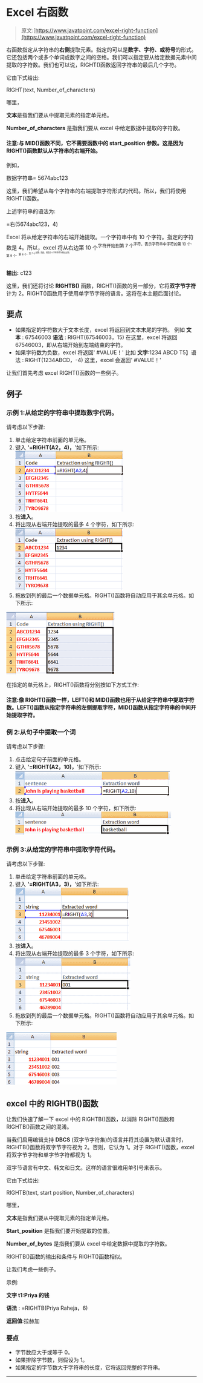 # Excel 右函数

> 原文:[https://www.javatpoint.com/excel-right-function](https://www.javatpoint.com/excel-right-function)

右函数指定从字符串的**右侧**提取元素。指定的可以是**数字、字符、**或**符号**的形式。它还包括两个或多个单词或数字之间的空格。我们可以指定要从给定数据元素中间提取的字符数。我们也可以说，RIGHT()函数返回字符串的最后几个字符。

它由下式给出:

RIGHT(text, Number_of_characters)

哪里，

**文本**是指我们要从中提取元素的指定单元格。

**Number_of_characters** 是指我们要从 excel 中给定数据中提取的字符数。

#### 注意:与 MID()函数不同，它不需要函数中的 start_position 参数。这是因为 RIGHT()函数默认从字符串的右端开始。

例如，

数据字符串= 5674abc123

这里，我们希望从每个字符串的右端提取字符形式的代码。所以，我们将使用 RIGHT()函数。

上述字符串的语法为:

=右(5674abc123，4)

Excel 将从给定字符串的右端开始提取。一个字符串中有 10 个字符。指定的字符数是 4。所以，excel 将从右边第 10 个<sup>字符开始到第 7 个<sup>字符。表示字符串中字符的第 10 个<sup>、第 9 个<sup>、第 8 个<sup>、第 7 个<sup>位置。因此，最后四个字符将作为输出出现。</sup></sup></sup></sup></sup></sup>

**输出:** c123

这里，我们还将讨论 **RIGHTB()** 函数，RIGHT()函数的另一部分，它将**双字节字符**计为 2。RIGHT()函数用于使用单字节字符的语言。这将在本主题后面讨论。

## 要点

*   如果指定的字符数大于文本长度，excel 将返回到文本末尾的字符。
    例如
    **文本** : 67546003
    **语法** : RIGHT(67546003，15)
    在这里，excel 将返回 67546003，即从右端开始到左端结束的字符。
*   如果字符数为负数，excel 将返回' #VALUE！'
    比如
    **文字**:1234 ABCD
    T5】语法 : RIGHT(1234ABCD，-4)
    这里，excel 会返回' #VALUE！'

让我们首先考虑 excel RIGHT()函数的一些例子。

## 例子

### 示例 1:从给定的字符串中提取数字代码。

请考虑以下步骤:

1.  单击给定字符串前面的单元格。
2.  键入 **'=RIGHT(A2，4)，**'如下所示:
    ![Excel right function](img/73484bbb1445c6cb171b617f2eaccd73.png)
3.  按**进入**。
4.  将出现从右端开始提取的最多 4 个字符，如下所示:
    ![Excel right function](img/84d555ebc0d1322b8114b8c7fd0e493a.png)
5.  拖放到列的最后一个数据单元格。RIGHT()函数将自动应用于其余单元格。如下所示:

![Excel right function](img/572d66f06c9eeda41e73fe6b70263655.png)

在指定的单元格上，RIGHT()函数将分别按如下方式工作:

#### 注意:像 RIGHT()函数一样，LEFT()和 MID()函数也用于从给定字符串中提取字符数。LEFT()函数从指定字符串的左侧提取字符，MID()函数从指定字符串的中间开始提取字符。

### 例 2:从句子中提取一个词

请考虑以下步骤:

1.  点击给定句子前面的单元格。
2.  键入 **'=RIGHT(A2，10)，**'如下所示:
    ![Excel right function](img/4e2422a5217a5789584a95067d95ac19.png)
3.  按**进入**。
4.  将出现从右端开始提取的最多 10 个字符，如下所示:
    ![Excel right function](img/45ade2886750f59b2138422352d2179f.png)

### 示例 3:从给定的字符串中提取字符代码。

请考虑以下步骤:

1.  单击给定字符串前面的单元格。
2.  键入 **'=RIGHT(A3，3)，**'如下所示:
    ![Excel right function](img/1573866479aab4c9005bf64b421005d3.png)
3.  按**进入**。
4.  将出现从右端开始提取的最多 3 个字符，如下所示:
    ![Excel right function](img/28c6c38070af4bf85a96f3c92a3b6530.png)
5.  拖放到列的最后一个数据单元格。RIGHT()函数将自动应用于其余单元格。如下所示:

![Excel right function](img/1f733ee5d8fd2d3549fd33900c9602ec.png)

## excel 中的 RIGHTB()函数

让我们快速了解一下 excel 中的 RIGHTB()函数，以消除 RIGHT()函数和 RIGHTB()函数之间的混淆。

当我们启用编辑支持 **DBCS** (双字节字符集)的语言并将其设置为默认语言时，RIGHTB()函数将双字节字符视为 2。否则，它认为 1。对于 RIGHT()函数，excel 将双字节字符和单字节字符都视为 1。

双字节语言有中文、韩文和日文。这样的语言很难用单引号来表示。

它由下式给出:

RIGHTB(text, start position, Number_of_characters)

哪里，

**文本**是指我们要从中提取元素的指定单元格。

**Start_position** 是指我们要开始提取的位置。

**Number_of_bytes** 是指我们要从 excel 中给定数据中提取的字符数。

RIGHTB()函数的输出和条件与 RIGHT()函数相似。

让我们考虑一些例子。

示例:

**文字 t1:Priya 的钱**

**语法** : =RIGHTB(Priya Raheja，6)

**返回值**:拉赫加

### 要点

*   字节数应大于或等于 0。
*   如果排除字节数，则假设为 1。
*   如果指定的字节数大于字符串的长度，它将返回完整的字符串。

* * *